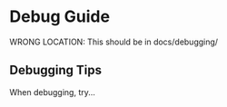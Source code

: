 # Debug Guide

WRONG LOCATION: This should be in docs/debugging/

## Debugging Tips

When debugging, try...
